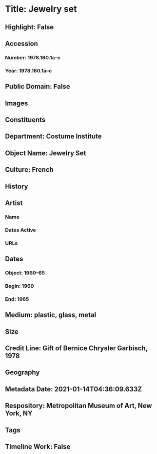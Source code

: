 # Title: Jewelry set
## Highlight: False
## Accession
### Number: 1978.160.1a–c
### Year: 1978.160.1a–c
## Public Domain: False
## Images
## Constituents
## Department: Costume Institute
## Object Name: Jewelry Set
## Culture: French
## History
## Artist
### Name
### Dates Active
### URLs
## Dates
### Object: 1960–65
### Begin: 1960
### End: 1965
## Medium: plastic, glass, metal
## Size
## Credit Line: Gift of Bernice Chrysler Garbisch, 1978
## Geography
## Metadata Date: 2021-01-14T04:36:09.633Z
## Respository: Metropolitan Museum of Art, New York, NY
## Tags
## Timeline Work: False